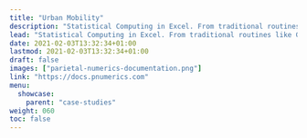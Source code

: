 ```yaml
---
title: "Urban Mobility"
description: "Statistical Computing in Excel. From traditional routines like GLMs and Factor Analysis to recently more popular ones like LASSO, t-SNE and time-varying parameter models, we offer decision makers a killer app."
lead: "Statistical Computing in Excel. From traditional routines like GLMs and Factor Analysis to recently more popular ones like LASSO, t-SNE and time-varying parameter models, we offer decision makers a killer app."
date: 2021-02-03T13:32:34+01:00
lastmod: 2021-02-03T13:32:34+01:00
draft: false
images: ["parietal-numerics-documentation.png"]
link: "https://docs.pnumerics.com"
menu:
  showcase:
    parent: "case-studies"
weight: 060
toc: false
---
```



